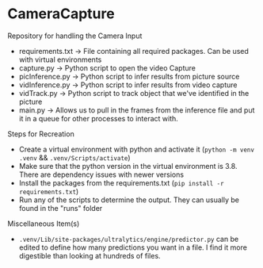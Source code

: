 # CameraCapture

Repository for handling the Camera Input

* requirements.txt -> File containing all required packages. Can be used with virtual environments
* capture.py -> Python script to open the video Capture
* picInference.py -> Python script to infer results from picture source
* vidInference.py -> Python script to infer results from video capture
* vidTrack.py -> Python script to track object that we've identified in the picture
* main.py -> Allows us to pull in the frames from the inference file and put it in a queue for other processes to interact with.

Steps for Recreation

* Create a virtual environment with python and activate it (`python -m venv .venv` && `.venv/Scripts/activate`)
* Make sure that the python version in the virtual environment is 3.8. There are dependency issues with newer versions
* Install the packages from the requirements.txt (`pip install -r requirements.txt`)
* Run any of the scripts to determine the output. They can usually be found in the "runs" folder

Miscellaneous Item(s)

* `.venv/Lib/site-packages/ultralytics/engine/predictor.py` can be edited to define how many predictions you want in a file.
I find it more digestible than looking at hundreds of files.
